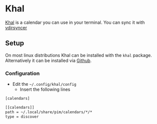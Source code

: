# Khal

[Khal](https://github.com/pimutils/khal) is a calendar you can use in your terminal.
You can sync it with [vdirsyncer](vdirsyncer.md)

## Setup

On most linux distributions Khal can be installed with the `khal` package.
Alternatively it can be installed via [Github](https://github.com/pimutils/khal).

### Configuration

- Edit the `~/.config/khal/config`
  - Insert the following lines

```txt
[calendars]

[[calendars]]
path = ~/.local/share/pim/calendars/*/*
type = discover
```
